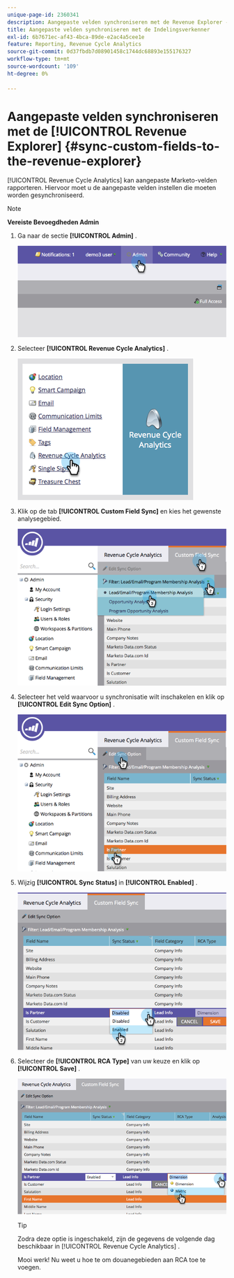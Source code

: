 ```yaml
---
unique-page-id: 2360341
description: Aangepaste velden synchroniseren met de Revenue Explorer - Marketo Docs - Productdocumentatie
title: Aangepaste velden synchroniseren met de Indelingsverkenner
exl-id: 6b7671ec-af43-4bca-89de-e2ac4a5cee1e
feature: Reporting, Revenue Cycle Analytics
source-git-commit: 0d37fbdb7d08901458c1744dc68893e155176327
workflow-type: tm+mt
source-wordcount: '109'
ht-degree: 0%

---
```


# Aangepaste velden synchroniseren met de [!UICONTROL Revenue Explorer] {#sync-custom-fields-to-the-revenue-explorer}

[!UICONTROL Revenue Cycle Analytics] kan aangepaste Marketo-velden rapporteren. Hiervoor moet u de aangepaste velden instellen die moeten worden gesynchroniseerd.

>[!NOTE]
>
>**Vereiste Bevoegdheden Admin**

1. Ga naar de sectie **[!UICONTROL Admin]** .

   ![](assets/image2014-9-19-9-3a51-3a11.png)

1. Selecteer **[!UICONTROL Revenue Cycle Analytics]** .

   ![](assets/image2014-9-19-9-3a51-3a19.png)

1. Klik op de tab **[!UICONTROL Custom Field Sync]** en kies het gewenste analysegebied.

   ![](assets/image2014-9-19-9-3a51-3a26.png)

1. Selecteer het veld waarvoor u synchronisatie wilt inschakelen en klik op **[!UICONTROL Edit Sync Option]** .

   ![](assets/image2014-9-19-9-3a51-3a36.png)

1. Wijzig **[!UICONTROL Sync Status]** in **[!UICONTROL Enabled]** .

   ![](assets/image2014-9-19-9-3a51-3a45.png)

1. Selecteer de **[!UICONTROL RCA Type]** van uw keuze en klik op **[!UICONTROL Save]** .

   ![](assets/image2014-9-19-9-3a51-3a52.png)

   >[!TIP]
   >
   >Zodra deze optie is ingeschakeld, zijn de gegevens de volgende dag beschikbaar in [!UICONTROL Revenue Cycle Analytics] .

   Mooi werk! Nu weet u hoe te om douanegebieden aan RCA toe te voegen.
